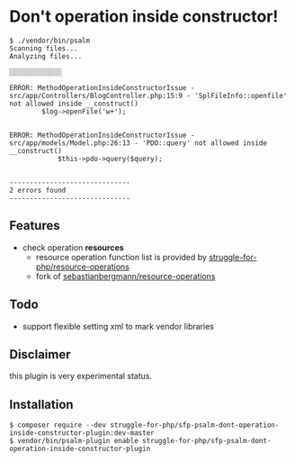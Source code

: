 Don't operation inside constructor!
===================================

```
$ ./vendor/bin/psalm
Scanning files...
Analyzing files...

░░░░░░░░░░░░░

ERROR: MethodOperationInsideConstructorIssue - src/app/Controllers/BlogController.php:15:9 - 'SplFileInfo::openfile' not allowed inside __construct()
        $log->openFile('w+');


ERROR: MethodOperationInsideConstructorIssue - src/app/models/Model.php:26:13 - 'PDO::query' not allowed inside __construct()
            $this->pdo->query($query);


------------------------------
2 errors found
------------------------------
```


## Features
* check operation **resources**
    * resource operation function list is provided by [struggle-for-php/resource-operations](https://github.com/struggle-for-php/resource-operations)
    * fork of [sebastianbergmann/resource-operations](https://github.com/sebastianbergmann/resource-operations)
    
## Todo
* support flexible setting xml to mark vendor libraries

## Disclaimer
this plugin is very experimental status.

## Installation
```
$ composer require --dev struggle-for-php/sfp-psalm-dont-operation-inside-constructor-plugin:dev-master
$ vendor/bin/psalm-plugin enable struggle-for-php/sfp-psalm-dont-operation-inside-constructor-plugin
```
